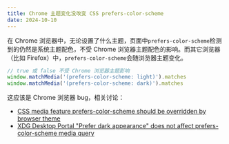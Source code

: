 ```yaml
---
title: Chrome 主题变化没改变 CSS prefers-color-scheme
date: 2024-10-10
---
```


在 Chrome 浏览器中，无论设置了什么主题，页面中`prefers-color-scheme`检测到的仍然是系统主题配色，不受 Chrome 浏览器主题配色的影响。而其它浏览器（比如 Firefox）中，`prefers-color-scheme`会随浏览器主题变化。

```ts
// true 或 false 不受 Chrome 浏览器主题影响
window.matchMedia('(prefers-color-scheme: light)').matches
window.matchMedia('(prefers-color-scheme: dark)').matches
```

这应该是 Chrome 浏览器 bug，相关讨论：

- [CSS media feature prefers-color-scheme should be overridden by browser theme](https://issues.chromium.org/issues/366412383)
- [XDG Desktop Portal "Prefer dark appearance" does not affect prefers-color-scheme media query](https://issues.chromium.org/issues/40642550)
